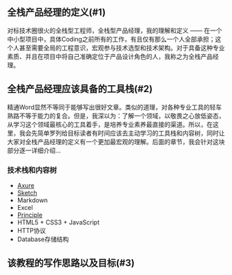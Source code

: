 ## 全栈产品经理的定义(#1)

对标技术圈很火的全栈型工程师，全栈型产品经理，我的理解和定义 —— 在一个中小型项目中，具体Coding之前所有的工作，有且仅有那么一个人全部承担；这个人甚至需要全局的工程意识，宏观参与技术选型和技术架构。对于具备这种专业素质、并且在项目中将自己准确定位于产品设计角色的人，我称之为全栈产品经理。


## 全栈产品经理应该具备的工具栈(#2)

精通Word显然不等同于能够写出很好文章。类似的道理，对各种专业工具的轻车熟路不等于能力的复合。但是，我深以为：了解一个领域，以敬畏之心放低姿态，从学习这个领域最核心的工具着手，是培养专业素养最直接的渠道。所以，在这里，我会先简单罗列给目标读者有时间应该去主动学习的工具栈和内容树，同时让大家对全栈产品经理的定义有一个更加最宏观的理解。后面的章节，我会针对这块部分逐一详细介绍...

### 技术栈和内容树

- [Axure](http://axure.com)
- [Sketch](http://sketchapp.com)
- Markdown
- Excel
- [Principle](http://principleux.com/)
- HTML5 + CSS3 + JavaScript
- HTTP协议
- Database存储结构


## 该教程的写作思路以及目标(#3)
